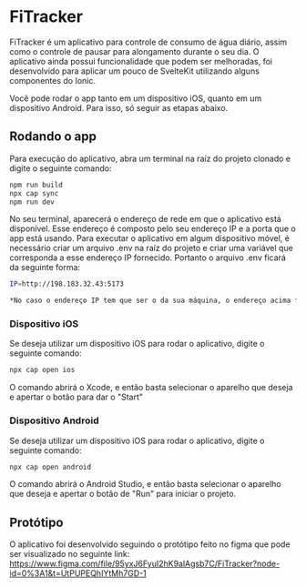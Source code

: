 # FiTracker

FiTracker é um aplicativo para controle de consumo de água diário, assim como o controle de pausar para alongamento durante o seu dia. O aplicativo ainda possui funcionalidade que podem ser melhoradas, foi desenvolvido para aplicar um pouco de SvelteKit utilizando alguns componentes do Ionic.

Você pode rodar o app tanto em um dispositivo iOS, quanto em um dispositivo Android. Para isso, só seguir as etapas abaixo.

## Rodando o app

Para execução do aplicativo, abra um terminal na raíz do projeto clonado e digite o seguinte comando:

```bash
npm run build
npx cap sync
npm run dev
```

No seu terminal, aparecerá o endereço de rede em que o aplicativo está disponível. Esse endereço é composto pelo seu endereço IP e a porta que o app está usando. Para executar o aplicativo em algum dispositivo móvel, é necessário criar um arquivo .env na raíz do projeto e criar uma variável que corresponda a esse endereço IP fornecido. Portanto o arquivo .env ficará da seguinte forma:

```bash
IP=http://198.183.32.43:5173

*No caso o endereço IP tem que ser o da sua máquina, o endereço acima foi utilizado apenas como exemplo.
```

### Dispositivo iOS
Se deseja utilizar um dispositivo iOS para rodar o aplicativo, digite o seguinte comando:

```bash
npx cap open ios
```

O comando abrirá o Xcode, e então basta selecionar o aparelho que deseja e apertar o botão para dar o "Start"

### Dispositivo Android
Se deseja utilizar um dispositivo iOS para rodar o aplicativo, digite o seguinte comando:

```bash
npx cap open android
```

O comando abrirá o Android Studio, e então basta selecionar o aparelho que deseja e apertar o botão de "Run" para iniciar o projeto.

## Protótipo

O aplicativo foi desenvolvido seguindo o protótipo feito no figma que pode ser visualizado no seguinte link: https://www.figma.com/file/95yxJ6FyuI2hK9alAgsb7C/FiTracker?node-id=0%3A1&t=UtPUPEQhIYtMh7GD-1

